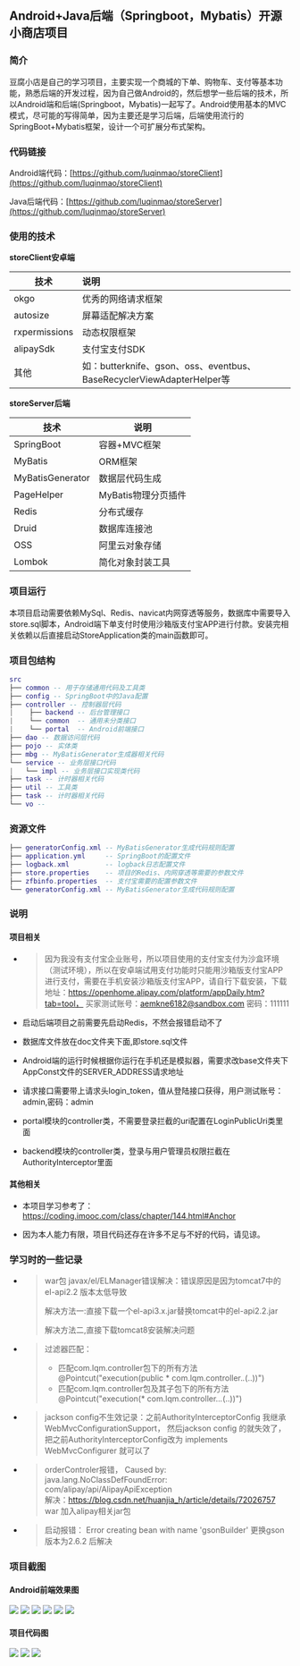 ## Android+Java后端（Springboot，Mybatis）开源小商店项目

### 简介

豆腐小店是自己的学习项目，主要实现一个商城的下单、购物车、支付等基本功能，熟悉后端的开发过程，因为自己做Android的，然后想学一些后端的技术，所以Android端和后端(Springboot，Mybatis)一起写了。Android使用基本的MVC模式，尽可能的写得简单，因为主要还是学习后端，后端使用流行的SpringBoot+Mybatis框架，设计一个可扩展分布式架构。

### 代码链接

Android端代码：[https://github.com/luqinmao/storeClient](https://github.com/luqinmao/storeClient)

Java后端代码：[https://github.com/luqinmao/storeServer](https://github.com/luqinmao/storeServer)


### 使用的技术

**storeClient安卓端**

| 技术          | 说明                                                         |
| ------------- | :----------------------------------------------------------- |
| okgo          | 优秀的网络请求框架                                           |
| autosize      | 屏幕适配解决方案                                             |
| rxpermissions | 动态权限框架                                                 |
| alipaySdk     | 支付宝支付SDK                                                |
| 其他          | 如：butterknife、gson、oss、eventbus、BaseRecyclerViewAdapterHelper等 |

**storeServer后端**

| 技术             | 说明                |
| ---------------- | ------------------- |
| SpringBoot       | 容器+MVC框架        |
| MyBatis          | ORM框架             |
| MyBatisGenerator | 数据层代码生成      |
| PageHelper       | MyBatis物理分页插件 |
| Redis            | 分布式缓存          |
| Druid            | 数据库连接池        |
| OSS              | 阿里云对象存储      |
| Lombok           | 简化对象封装工具    |

### 项目运行

本项目启动需要依赖MySql、Redis、navicat内网穿透等服务，数据库中需要导入store.sql脚本，Android端下单支付时使用沙箱版支付宝APP进行付款。安装完相关依赖以后直接启动StoreApplication类的main函数即可。

### 项目包结构
``` lua
src
├── common -- 用于存储通用代码及工具类
├── config -- SpringBoot中的Java配置
├── controller -- 控制器层代码
|    ├── backend -- 后台管理接口
|    └── common  -- 通用未分类接口
|    └── portal  -- Android前端接口
├── dao -- 数据访问层代码
├── pojo -- 实体类
├── mbg -- MyBatisGenerator生成器相关代码
└── service -- 业务层接口代码
|   └── impl -- 业务层接口实现类代码
├── task -- 计时器相关代码
├── util -- 工具类
├── task -- 计时器相关代码
└── vo -- 
```

### 资源文件

``` lua
├── generatorConfig.xml -- MyBatisGenerator生成代码规则配置
├── application.yml     -- SpringBoot的配置文件
├── logback.xml 	    -- logback日志配置文件
├── store.properties    -- 项目的Redis、内网穿透等需要的参数文件
├── zfbinfo.properties  -- 支付宝需要的配置参数文件
└── generatorConfig.xml -- MyBatisGenerator生成代码规则配置
```



### 说明

#### 项目相关

- > 因为我没有支付宝企业账号，所以项目使用的支付宝支付为沙盒环境（测试环境），所以在安卓端试用支付功能时只能用沙箱版支付宝APP进行支付，需要在手机安装沙箱版支付宝APP，请自行下载安装，下载地址：https://openhome.alipay.com/platform/appDaily.htm?tab=tool， 买家测试账号：aemkne6182@sandbox.com  密码：111111

- 启动后端项目之前需要先启动Redis，不然会报错启动不了

- 数据库文件放在doc文件夹下面,即store.sql文件

- Android端的运行时候根据你运行在手机还是模拟器，需要求改base文件夹下AppConst文件的SERVER_ADDRESS请求地址

- 请求接口需要带上请求头login_token，值从登陆接口获得，用户测试账号：admin,密码：admin

- portal模块的controller类，不需要登录拦截的uri配置在LoginPublicUri类里面

- backend模块的controller类，登录与用户管理员权限拦截在AuthorityInterceptor里面

#### 其他相关

- 本项目学习参考了：https://coding.imooc.com/class/chapter/144.html#Anchor

- 因为本人能力有限，项目代码还存在许多不足与不好的代码，请见谅。

  



### 学习时的一些记录

+ > war包 javax/el/ELManager错误解决：错误原因是因为tomcat7中的el-api2.2 版本太低导致
  >
  > 解决方法一:直接下载一个el-api3.x.jar替换tomcat中的el-api2.2.jar
  >
  > 解决方法二,直接下载tomcat8安装解决问题

+ > 过滤器匹配：
  >
  > - 匹配com.lqm.controller包下的所有方法
  >    @Pointcut("execution(public * com.lqm.controller.*.*(..))")
  > - 匹配com.lqm.controller包及其子包下的所有方法
  >   	@Pointcut("execution(* com.lqm.controller..*.*(..))")	

+ > jackson config不生效记录：之前AuthorityInterceptorConfig 我继承WebMvcConfigurationSupport，
  > 然后jackson config  的就失效了，把之前AuthorityInterceptorConfig改为 implements WebMvcConfigurer  就可以了

+  > orderControler报错，  Caused by: java.lang.NoClassDefFoundError: com/alipay/api/AlipayApiException  
    > 解决：https://blog.csdn.net/huanjia_h/article/details/72026757   war 加入alipay相关jar包
   
+  > 启动报错：    Error creating bean with name 'gsonBuilder'
    > 更换gson版本为2.6.2 后解决	

### 项目截图

#### Android前端效果图

![](https://lqmdemo.oss-cn-beijing.aliyuncs.com/store/sp1.png)
![](https://lqmdemo.oss-cn-beijing.aliyuncs.com/store/sp2.png)
![](https://lqmdemo.oss-cn-beijing.aliyuncs.com/store/sp3.png)
![](https://lqmdemo.oss-cn-beijing.aliyuncs.com/store/sp4.png)
![](https://lqmdemo.oss-cn-beijing.aliyuncs.com/store/sp5.png)
![](https://lqmdemo.oss-cn-beijing.aliyuncs.com/store/sp6.png)

#### 项目代码图

![](https://lqmdemo.oss-cn-beijing.aliyuncs.com/store/client1.png)
![](https://lqmdemo.oss-cn-beijing.aliyuncs.com/store/server1.png)
![](https://lqmdemo.oss-cn-beijing.aliyuncs.com/store/sql1.png)
